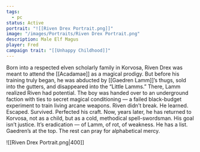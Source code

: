 ```yaml
---
tags:
  - pc
status: Active
portrait: "![[Riven Drex Portrait.png]]"
image: "/images/Portraits/Riven Drex Portrait.png"
description: Male Elf Magus
player: Fred
campaign trait: "[[Unhappy Childhood]]"
---
```

Born into a respected elven scholarly family in Korvosa, Riven Drex was meant to attend the [[Acadamae]] as a magical prodigy. But before his training truly began, he was abducted by [[Gaedren Lamm]]’s thugs, sold into the gutters, and disappeared into the “Little Lamms.” There, Lamm realized Riven had potential. The boy was handed over to an underground faction with ties to secret magical conditioning — a failed black-budget experiment to train living arcane weapons. Riven didn’t break. He learned. Escaped. Survived. Perfected his craft. Now, years later, he has returned to Korvosa, not as a child, but as a cold, methodical spell-swordsman. His goal isn’t justice. It’s eradication — of Lamm, of rot, of weakness. He has a list. Gaedren’s at the top. The rest can pray for alphabetical mercy.     

![[Riven Drex Portrait.png|400]]